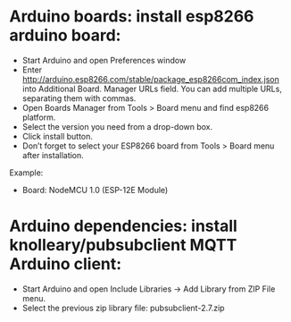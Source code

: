 # Arduino boards: install esp8266 arduino board:

* Start Arduino and open Preferences window
* Enter http://arduino.esp8266.com/stable/package_esp8266com_index.json into Additional Board. Manager URLs field. You can add multiple URLs, separating them with commas.
* Open Boards Manager from Tools > Board menu and find esp8266 platform.
* Select the version you need from a drop-down box.
* Click install button.
* Don’t forget to select your ESP8266 board from Tools > Board menu after installation.

Example:
  - Board: NodeMCU 1.0 (ESP-12E Module)  

# Arduino dependencies: install knolleary/pubsubclient MQTT Arduino client:

* Start Arduino and open Include Libraries -> Add Library from ZIP File menu.
* Select the previous zip library file: pubsubclient-2.7.zip